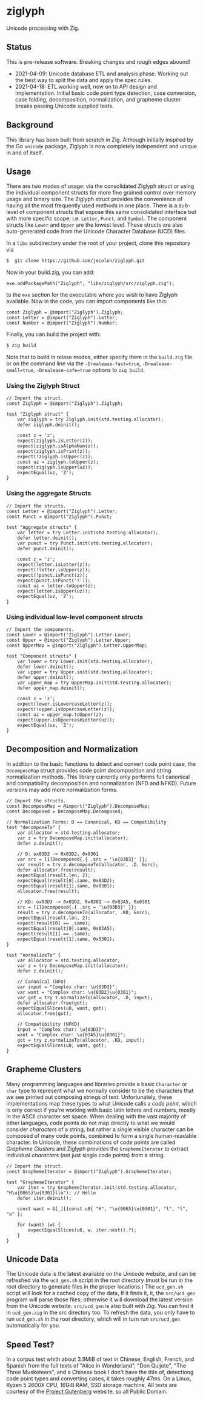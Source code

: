 # ziglyph
Unicode processing with Zig.

## Status
This is pre-release software. Breaking changes and rough edges abound!
* 2021-04-09: Unicode database ETL and analysis phase. Working out the best way to split the data
and apply the spec rules.
* 2021-04-18: ETL working well, now on to API design and implementation. Initial basic code point
type detection, case conversion, case folding, decomposition, normalization, and grapheme cluster 
breaks passing Unicode supplied tests.

## Background
This library has been built from scratch in Zig. Although initially inspired by the Go `unicode`
package, Ziglyph is now completely independent and unique in and of itself.

## Usage
There are two modes of usage: via the consolidated Ziglyph struct or using the individual component
structs for more fine grained control over memory usage and binary size. The Ziglyph struct provides
the convenience of having all the most frequently used methods in one place. There is a sub-level of
component structs that expose this same consolidated interface but with more specific scope; i.e. 
`Letter`, `Punct`, and `Symbol`. The component structs like `Lower` and `Upper` are the lowest level.
These structs are also auto-generated code from the Unicode Character Database (UCD) files.

In a `libs` subdirectory under the root of your project, clone this repository via

```sh
$  git clone https://github.com/jecolon/ziglyph.git
```

Now in your build.zig, you can add:

```zig
exe.addPackagePath("Ziglyph", "libs/ziglyph/src/ziglyph.zig");
```

to the `exe` section for the executable where you wish to have Ziglyph available. Now in the code, you
can import components like this:

```zig
const Ziglyph = @import("Ziglyph").Ziglyph;
const Letter = @import("Ziglyph").Letter;
const Number = @import("Ziglyph").Number;
```

Finally, you can build the project with:

```sh
$ zig build
```

Note that to build in relase modes, either specify them in the `build.zig` file or on the command line
via the `-Drealease-fast=true`, `-Drealease-small=true`, `-Drealease-safe=true` options to `zig build`.

### Using the Ziglyph Struct
```zig
// Import the struct.
const Ziglyph = @import("Ziglyph").Ziglyph;

test "Ziglyph struct" {
    var ziglyph = try Ziglyph.init(std.testing.allocator);
    defer ziglyph.deinit();

    const z = 'z';
    expect(ziglyph.isLetter(z));
    expect(ziglyph.isAlphaNum(z));
    expect(ziglyph.isPrint(z));
    expect(!ziglyph.isUpper(z));
    const uz = ziglyph.toUpper(z);
    expect(ziglyph.isUpper(uz));
    expectEqual(uz, 'Z');
}
```

### Using the aggregate Structs
```zig
// Import the structs.
const Letter = @import("Ziglyph").Letter;
const Punct = @import("Ziglyph").Punct;

test "Aggregate structs" {
    var letter = try Letter.init(std.testing.allocator);
    defer letter.deinit();
    var punct = try Punct.init(std.testing.allocator);
    defer punct.deinit();

    const z = 'z';
    expect(letter.isLetter(z));
    expect(!letter.isUpper(z));
    expect(!punct.isPunct(z));
    expect(punct.isPunct('!'));
    const uz = letter.toUpper(z);
    expect(letter.isUpper(uz));
    expectEqual(uz, 'Z');
}
```

### Using individual low-level component structs
```zig
// Import the components.
const Lower = @import("Ziglyph").Letter.Lower;
const Upper = @import("Ziglyph").Letter.Upper;
const UpperMap = @import("Ziglyph").Letter.UpperMap;

test "Component structs" {
    var lower = try Lower.init(std.testing.allocator);
    defer lower.deinit();
    var upper = try Upper.init(std.testing.allocator);
    defer upper.deinit();
    var upper_map = try UpperMap.init(std.testing.allocator);
    defer upper_map.deinit();

    const z = 'z';
    expect(lower.isLowercaseLetter(z));
    expect(!upper.isUppercaseLetter(z));
    const uz = upper_map.toUpper(z);
    expect(upper.isUppercaseLetter(uz));
    expectEqual(uz, 'Z');
}
```

## Decomposition and Normalization
In addition to the basic functions to detect and convert code point case, the `DecomposeMap` struct 
provides code point decomposition and string normalization methods. This library currently only 
performs full canonical and compatibility decomposition and normalization (NFD and NFKD). Future 
versions may add more normalization forms.

```zig
// Import the structs.
const DecomposeMap = @import("Ziglyph").DecomposeMap;
const Decomposed = DecomposeMap.Decomposed;

// Normalization Forms: D == Canonical, KD == Compatibility
test "decomposeTo" {
    var allocator = std.testing.allocator;
    var z = try DecomposeMap.init(allocator);
    defer z.deinit();

    // D: ox03D3 -> 0x03D2, 0x0301
    var src = [1]Decomposed{.{ .src = '\u{03D3}' }};
    var result = try z.decomposeTo(allocator, .D, &src);
    defer allocator.free(result);
    expectEqual(result.len, 2);
    expectEqual(result[0].same, 0x03D2);
    expectEqual(result[1].same, 0x0301);
    allocator.free(result);

    // KD: ox03D3 -> 0x03D2, 0x0301 -> 0x03A5, 0x0301
    src = [1]Decomposed{.{ .src = '\u{03D3}' }};
    result = try z.decomposeTo(allocator, .KD, &src);
    expectEqual(result.len, 2);
    expect(result[0] == .same);
    expectEqual(result[0].same, 0x03A5);
    expect(result[1] == .same);
    expectEqual(result[1].same, 0x0301);
}

test "normalizeTo" {
    var allocator = std.testing.allocator;
    var z = try DecomposeMap.init(allocator);
    defer z.deinit();

    // Canonical (NFD)
    var input = "Complex char: \u{03D3}";
    var want = "Complex char: \u{03D2}\u{0301}";
    var got = try z.normalizeTo(allocator, .D, input);
    defer allocator.free(got);
    expectEqualSlices(u8, want, got);
    allocator.free(got);

    // Compatibility (NFKD)
    input = "Complex char: \u{03D3}";
    want = "Complex char: \u{03A5}\u{0301}";
    got = try z.normalizeTo(allocator, .KD, input);
    expectEqualSlices(u8, want, got);
}
```

## Grapheme Clusters
Many programming languages and libraries provide a basic `Character` or `char` type to represent what
we normally consider to be the characters that we see printed out composing strings of text. Unfortunately,
these implementations map these types to what Unicode calls a *code point*, which is only correct if 
you're working with basic latin letters and numbers, mostly in the ASCII character set space. When 
dealing with the vast majority of other languages, code points do not map directly to what we would 
consider *characters* of a string, but rather a single visible character can be composed of many code points,
combined to form a single human-readable character. In Unicode, these combinations of code points are
called *Grapheme Clusters* and Ziglyph provides the `GraphemeIterator` to extract individual *characters* 
(not just single code points) from a string.

```
// Import the struct.
const GraphemeIterator = @import("Ziglyph").GraphemeIterator;

test "GraphemeIterator" {
    var iter = try GraphemeIterator.init(std.testing.allocator, "H\u{0065}\u{0301}llo"); // Héllo
    defer iter.deinit();

    const want = &[_][]const u8{ "H", "\u{0065}\u{0301}", "l", "l", "o" };

    for (want) |w| {
        expectEqualSlices(u8, w, iter.next().?);
    }
}
```

## Unicode Data
The Unicode data is the latest available on the Unicode website, and can be refreshed via the 
`ucd_gen.sh` script in the root directory (must be run in the root directory to generate files in the 
proper locations.) The `ucd_gen.sh` script will look for a cached copy of the data, If it finds it, 
it, the `src/ucd_gen` program will parse those files; otherwise it will download the latest version 
from the Unicode website. `src/ucd_gen` is also built with Zig. You can find it in `ucd_gen.zig` in 
the src directory too. To refresh the data, you only have to run `ucd_gen.sh` in the root directory,
which will in turn run `src/ucd_gen` automatically for you.

## Speed Test?
In a corpus test whith about 3.9MiB of text in Chinese, English, French, and Spanish from the full 
texts of "Alice in Wonderland", "Don Quijote", "The Three Musketeers", and a Chinese book I don't have 
the title of, detectiong code point types and converting cases, it takes roughly 47ms. On a Linux, 
Ryzen 5 2600X CPU, 16GiB RAM, SSD storage machine, All texts are courtesy of the 
[Project Gutenberg](https://www.gutenberg.org/) website, so all Public Domain.
